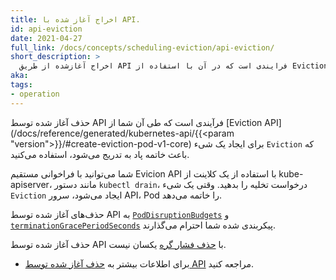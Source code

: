 ```yaml
---
title: اخراج آغاز شده با API.
id: api-eviction
date: 2021-04-27
full_link: /docs/concepts/scheduling-eviction/api-eviction/
short_description: >
  اخراج آغازشده از طریق API فرایندی است که در آن با استفاده از Eviction API یک شیء (Object) از نوع Eviction ایجاد می‌کنید که باعث خاتمهٔ تدریجی (graceful) پاد می‌شود.
aka:
tags:
- operation
---
```

حذف آغاز شده توسط API فرآیندی است که طی آن شما از [Eviction API](/docs/reference/generated/kubernetes-api/{{<param "version">}}/#create-eviction-pod-v1-core) برای ایجاد یک شیء `Eviction` که باعث خاتمه پاد به تدریج می‌شود، استفاده می‌کنید.

<!--more-->

شما می‌توانید با فراخوانی مستقیم Evicion API با استفاده از یک کلاینت از kube-apiserver، مانند دستور `kubectl drain`، درخواست تخلیه را بدهید. 
وقتی یک شیء `Eviction` ایجاد می‌شود، سرور API، Pod را خاتمه می‌دهد.

حذف‌های آغاز شده توسط API به [`PodDisruptionBudgets`](/docs/tasks/run-application/configure-pdb/) و [`terminationGracePeriodSeconds`](/docs/concepts/workloads/pods/pod-lifecycle#pod-termination) پیکربندی شده شما احترام می‌گذارند.

حذف آغاز شده توسط API با [حذف فشار گره](/docs/concepts/scheduling-eviction/node-pressure-eviction/) یکسان نیست.

* برای اطلاعات بیشتر به [حذف آغاز شده توسط API](/docs/concepts/scheduling-eviction/api-eviction/) مراجعه کنید.
